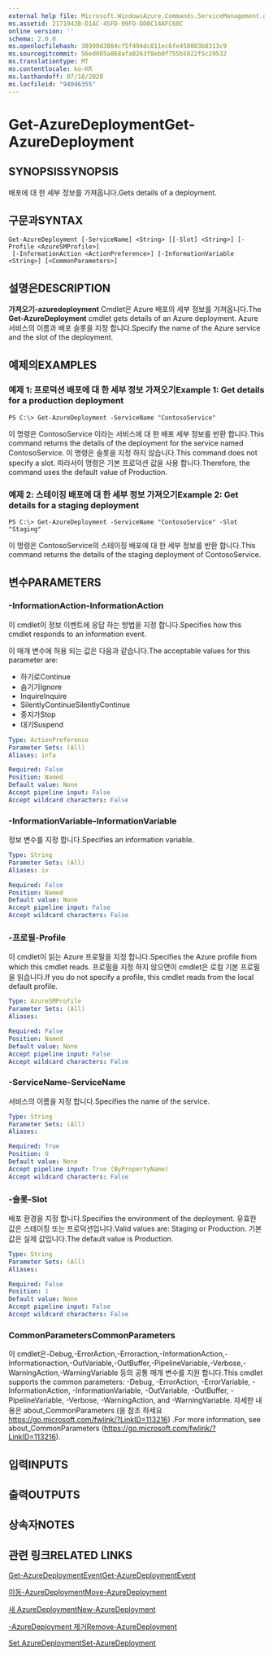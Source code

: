 ```yaml
---
external help file: Microsoft.WindowsAzure.Commands.ServiceManagement.dll-Help.xml
ms.assetid: 2171943B-D1AC-45FD-99FD-DD0C14AFC60C
online version: ''
schema: 2.0.0
ms.openlocfilehash: 38990d3084cf5f494dc811ec6fe458003b8313c9
ms.sourcegitcommit: 56ed085a868afa8263f8eb0f755b5822f5c29532
ms.translationtype: MT
ms.contentlocale: ko-KR
ms.lasthandoff: 07/18/2020
ms.locfileid: "94046355"
---
```

# <span data-ttu-id="1dd2f-101">Get-AzureDeployment</span><span class="sxs-lookup"><span data-stu-id="1dd2f-101">Get-AzureDeployment</span></span>

## <span data-ttu-id="1dd2f-102">SYNOPSIS</span><span class="sxs-lookup"><span data-stu-id="1dd2f-102">SYNOPSIS</span></span>
<span data-ttu-id="1dd2f-103">배포에 대 한 세부 정보를 가져옵니다.</span><span class="sxs-lookup"><span data-stu-id="1dd2f-103">Gets details of a deployment.</span></span>

## <span data-ttu-id="1dd2f-104">구문과</span><span class="sxs-lookup"><span data-stu-id="1dd2f-104">SYNTAX</span></span>

```
Get-AzureDeployment [-ServiceName] <String> [[-Slot] <String>] [-Profile <AzureSMProfile>]
 [-InformationAction <ActionPreference>] [-InformationVariable <String>] [<CommonParameters>]
```

## <span data-ttu-id="1dd2f-105">설명은</span><span class="sxs-lookup"><span data-stu-id="1dd2f-105">DESCRIPTION</span></span>
<span data-ttu-id="1dd2f-106">**가져오기-azuredeployment** Cmdlet은 Azure 배포의 세부 정보를 가져옵니다.</span><span class="sxs-lookup"><span data-stu-id="1dd2f-106">The **Get-AzureDeployment** cmdlet gets details of an Azure deployment.</span></span>
<span data-ttu-id="1dd2f-107">Azure 서비스의 이름과 배포 슬롯을 지정 합니다.</span><span class="sxs-lookup"><span data-stu-id="1dd2f-107">Specify the name of the Azure service and the slot of the deployment.</span></span>

## <span data-ttu-id="1dd2f-108">예제의</span><span class="sxs-lookup"><span data-stu-id="1dd2f-108">EXAMPLES</span></span>

### <span data-ttu-id="1dd2f-109">예제 1: 프로덕션 배포에 대 한 세부 정보 가져오기</span><span class="sxs-lookup"><span data-stu-id="1dd2f-109">Example 1: Get details for a production deployment</span></span>
```
PS C:\> Get-AzureDeployment -ServiceName "ContosoService"
```

<span data-ttu-id="1dd2f-110">이 명령은 ContosoService 이라는 서비스에 대 한 배포 세부 정보를 반환 합니다.</span><span class="sxs-lookup"><span data-stu-id="1dd2f-110">This command returns the details of the deployment for the service named ContosoService.</span></span>
<span data-ttu-id="1dd2f-111">이 명령은 슬롯을 지정 하지 않습니다.</span><span class="sxs-lookup"><span data-stu-id="1dd2f-111">This command does not specify a slot.</span></span>
<span data-ttu-id="1dd2f-112">따라서이 명령은 기본 프로덕션 값을 사용 합니다.</span><span class="sxs-lookup"><span data-stu-id="1dd2f-112">Therefore, the command uses the default value of Production.</span></span>

### <span data-ttu-id="1dd2f-113">예제 2: 스테이징 배포에 대 한 세부 정보 가져오기</span><span class="sxs-lookup"><span data-stu-id="1dd2f-113">Example 2: Get details for a staging deployment</span></span>
```
PS C:\> Get-AzureDeployment -ServiceName "ContosoService" -Slot "Staging"
```

<span data-ttu-id="1dd2f-114">이 명령은 ContosoService의 스테이징 배포에 대 한 세부 정보를 반환 합니다.</span><span class="sxs-lookup"><span data-stu-id="1dd2f-114">This command returns the details of the staging deployment of ContosoService.</span></span>

## <span data-ttu-id="1dd2f-115">변수</span><span class="sxs-lookup"><span data-stu-id="1dd2f-115">PARAMETERS</span></span>

### <span data-ttu-id="1dd2f-116">-InformationAction</span><span class="sxs-lookup"><span data-stu-id="1dd2f-116">-InformationAction</span></span>
<span data-ttu-id="1dd2f-117">이 cmdlet이 정보 이벤트에 응답 하는 방법을 지정 합니다.</span><span class="sxs-lookup"><span data-stu-id="1dd2f-117">Specifies how this cmdlet responds to an information event.</span></span>

<span data-ttu-id="1dd2f-118">이 매개 변수에 허용 되는 값은 다음과 같습니다.</span><span class="sxs-lookup"><span data-stu-id="1dd2f-118">The acceptable values for this parameter are:</span></span>

- <span data-ttu-id="1dd2f-119">하기로</span><span class="sxs-lookup"><span data-stu-id="1dd2f-119">Continue</span></span>
- <span data-ttu-id="1dd2f-120">숨기기</span><span class="sxs-lookup"><span data-stu-id="1dd2f-120">Ignore</span></span>
- <span data-ttu-id="1dd2f-121">Inquire</span><span class="sxs-lookup"><span data-stu-id="1dd2f-121">Inquire</span></span>
- <span data-ttu-id="1dd2f-122">SilentlyContinue</span><span class="sxs-lookup"><span data-stu-id="1dd2f-122">SilentlyContinue</span></span>
- <span data-ttu-id="1dd2f-123">중지가</span><span class="sxs-lookup"><span data-stu-id="1dd2f-123">Stop</span></span>
- <span data-ttu-id="1dd2f-124">대기</span><span class="sxs-lookup"><span data-stu-id="1dd2f-124">Suspend</span></span>

```yaml
Type: ActionPreference
Parameter Sets: (All)
Aliases: infa

Required: False
Position: Named
Default value: None
Accept pipeline input: False
Accept wildcard characters: False
```

### <span data-ttu-id="1dd2f-125">-InformationVariable</span><span class="sxs-lookup"><span data-stu-id="1dd2f-125">-InformationVariable</span></span>
<span data-ttu-id="1dd2f-126">정보 변수를 지정 합니다.</span><span class="sxs-lookup"><span data-stu-id="1dd2f-126">Specifies an information variable.</span></span>

```yaml
Type: String
Parameter Sets: (All)
Aliases: iv

Required: False
Position: Named
Default value: None
Accept pipeline input: False
Accept wildcard characters: False
```

### <span data-ttu-id="1dd2f-127">-프로필</span><span class="sxs-lookup"><span data-stu-id="1dd2f-127">-Profile</span></span>
<span data-ttu-id="1dd2f-128">이 cmdlet이 읽는 Azure 프로필을 지정 합니다.</span><span class="sxs-lookup"><span data-stu-id="1dd2f-128">Specifies the Azure profile from which this cmdlet reads.</span></span>
<span data-ttu-id="1dd2f-129">프로필을 지정 하지 않으면이 cmdlet은 로컬 기본 프로필을 읽습니다.</span><span class="sxs-lookup"><span data-stu-id="1dd2f-129">If you do not specify a profile, this cmdlet reads from the local default profile.</span></span>

```yaml
Type: AzureSMProfile
Parameter Sets: (All)
Aliases: 

Required: False
Position: Named
Default value: None
Accept pipeline input: False
Accept wildcard characters: False
```

### <span data-ttu-id="1dd2f-130">-ServiceName</span><span class="sxs-lookup"><span data-stu-id="1dd2f-130">-ServiceName</span></span>
<span data-ttu-id="1dd2f-131">서비스의 이름을 지정 합니다.</span><span class="sxs-lookup"><span data-stu-id="1dd2f-131">Specifies the name of the service.</span></span>

```yaml
Type: String
Parameter Sets: (All)
Aliases: 

Required: True
Position: 0
Default value: None
Accept pipeline input: True (ByPropertyName)
Accept wildcard characters: False
```

### <span data-ttu-id="1dd2f-132">-슬롯</span><span class="sxs-lookup"><span data-stu-id="1dd2f-132">-Slot</span></span>
<span data-ttu-id="1dd2f-133">배포 환경을 지정 합니다.</span><span class="sxs-lookup"><span data-stu-id="1dd2f-133">Specifies the environment of the deployment.</span></span>
<span data-ttu-id="1dd2f-134">유효한 값은 스테이징 또는 프로덕션입니다.</span><span class="sxs-lookup"><span data-stu-id="1dd2f-134">Valid values are: Staging or Production.</span></span>
<span data-ttu-id="1dd2f-135">기본값은 실제 값입니다.</span><span class="sxs-lookup"><span data-stu-id="1dd2f-135">The default value is Production.</span></span>

```yaml
Type: String
Parameter Sets: (All)
Aliases: 

Required: False
Position: 1
Default value: None
Accept pipeline input: False
Accept wildcard characters: False
```

### <span data-ttu-id="1dd2f-136">CommonParameters</span><span class="sxs-lookup"><span data-stu-id="1dd2f-136">CommonParameters</span></span>
<span data-ttu-id="1dd2f-137">이 cmdlet은-Debug,-ErrorAction,-Erroraction,-InformationAction,-Informationaction,-OutVariable,-OutBuffer,-PipelineVariable,-Verbose,-WarningAction,-WarningVariable 등의 공통 매개 변수를 지원 합니다.</span><span class="sxs-lookup"><span data-stu-id="1dd2f-137">This cmdlet supports the common parameters: -Debug, -ErrorAction, -ErrorVariable, -InformationAction, -InformationVariable, -OutVariable, -OutBuffer, -PipelineVariable, -Verbose, -WarningAction, and -WarningVariable.</span></span> <span data-ttu-id="1dd2f-138">자세한 내용은 about_CommonParameters (을 참조 하세요 https://go.microsoft.com/fwlink/?LinkID=113216) .</span><span class="sxs-lookup"><span data-stu-id="1dd2f-138">For more information, see about_CommonParameters (https://go.microsoft.com/fwlink/?LinkID=113216).</span></span>

## <span data-ttu-id="1dd2f-139">입력</span><span class="sxs-lookup"><span data-stu-id="1dd2f-139">INPUTS</span></span>

## <span data-ttu-id="1dd2f-140">출력</span><span class="sxs-lookup"><span data-stu-id="1dd2f-140">OUTPUTS</span></span>

## <span data-ttu-id="1dd2f-141">상속자</span><span class="sxs-lookup"><span data-stu-id="1dd2f-141">NOTES</span></span>

## <span data-ttu-id="1dd2f-142">관련 링크</span><span class="sxs-lookup"><span data-stu-id="1dd2f-142">RELATED LINKS</span></span>

[<span data-ttu-id="1dd2f-143">Get-AzureDeploymentEvent</span><span class="sxs-lookup"><span data-stu-id="1dd2f-143">Get-AzureDeploymentEvent</span></span>](./Get-AzureDeploymentEvent.md)

[<span data-ttu-id="1dd2f-144">이동-AzureDeployment</span><span class="sxs-lookup"><span data-stu-id="1dd2f-144">Move-AzureDeployment</span></span>](./Move-AzureDeployment.md)

[<span data-ttu-id="1dd2f-145">새 AzureDeployment</span><span class="sxs-lookup"><span data-stu-id="1dd2f-145">New-AzureDeployment</span></span>](./New-AzureDeployment.md)

[<span data-ttu-id="1dd2f-146">-AzureDeployment 제거</span><span class="sxs-lookup"><span data-stu-id="1dd2f-146">Remove-AzureDeployment</span></span>](./Remove-AzureDeployment.md)

[<span data-ttu-id="1dd2f-147">Set AzureDeployment</span><span class="sxs-lookup"><span data-stu-id="1dd2f-147">Set-AzureDeployment</span></span>](./Set-AzureDeployment.md)


